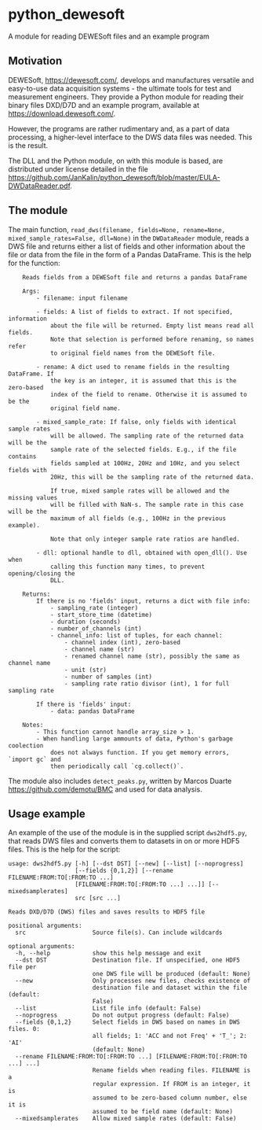 # python_dewesoft
A module for reading DEWESoft files and an example program

## Motivation

DEWESoft, https://dewesoft.com/, develops and manufactures versatile and easy-to-use data acquisition systems - the ultimate tools for test and measurement engineers. They provide a Python module for reading their binary files DXD/D7D and an example program, available at https://download.dewesoft.com/.

However, the programs are rather rudimentary and, as a part of data processing, a higher-level interface to the DWS data files was needed. This is the result.

The DLL and the Python module, on with this module is based, are distributed under license detailed in the file  https://github.com/JanKalin/python_dewesoft/blob/master/EULA-DWDataReader.pdf.

## The module

The main function, `read_dws(filename, fields=None, rename=None, mixed_sample_rates=False, dll=None)` in the `DWDataReader` module, reads a DWS file and returns either a list of fields and other information about the file or data from the file in the form of a Pandas DataFrame. This is the help for the function:

```
    Reads fields from a DEWESoft file and returns a pandas DataFrame
    
    Args:
        - filename: input filename
        
        - fields: A list of fields to extract. If not specified, information
            about the file will be returned. Empty list means read all fields.
            Note that selection is performed before renaming, so names refer
            to original field names from the DEWESoft file.
            
        - rename: A dict used to rename fields in the resulting DataFrame. If
            the key is an integer, it is assumed that this is the zero-based
            index of the field to rename. Otherwise it is assumed to be the
            original field name.
        
        - mixed_sample_rate: If false, only fields with identical sample rates
            will be allowed. The sampling rate of the returned data will be the
            sample rate of the selected fields. E.g., if the file contains
            fields sampled at 100Hz, 20Hz and 10Hz, and you select fields with
            20Hz, this will be the sampling rate of the returned data.
            
            If true, mixed sample rates will be allowed and the missing values
            will be filled with NaN-s. The sample rate in this case will be the
            maximum of all fields (e.g., 100Hz in the previous example).
            
            Note that only integer sample rate ratios are handled.
            
        - dll: optional handle to dll, obtained with open_dll(). Use when
            calling this function many times, to prevent opening/closing the
            DLL.
            
    Returns:
        If there is no 'fields' input, returns a dict with file info:
            - sampling_rate (integer)
            - start_store_time (datetime)
            - duration (seconds)
            - number_of_channels (int)
            - channel_info: list of tuples, for each channel:
                - channel index (int), zero-based
                - channel name (str)
                - renamed channel name (str), possibly the same as channel name
                - unit (str)
                - number of samples (int)
                - sampling rate ratio divisor (int), 1 for full sampling rate

        If there is 'fields' input:        
            - data: pandas DataFrame
            
    Notes:
        - This function cannot handle array_size > 1.
        - When handling large ammounts of data, Python's garbage coolection
            does not always function. If you get memory errors, `import gc` and
            then periodically call `cg.collect()`.
```

The module also includes `detect_peaks.py`, written by Marcos Duarte https://github.com/demotu/BMC and used for data analysis.

## Usage example

An example of the use of the module is in the supplied script `dws2hdf5.py`, that reads DWS files and converts them to datasets in on or more HDF5 files. This is the help for the script:

```
usage: dws2hdf5.py [-h] [--dst DST] [--new] [--list] [--noprogress]
                   [--fields {0,1,2}] [--rename FILENAME:FROM:TO[:FROM:TO ...]
                   [FILENAME:FROM:TO[:FROM:TO ...] ...]] [--mixedsamplerates]
                   src [src ...]

Reads DXD/D7D (DWS) files and saves results to HDF5 file

positional arguments:
  src                   Source file(s). Can include wildcards

optional arguments:
  -h, --help            show this help message and exit
  --dst DST             Destination file. If unspecified, one HDF5 file per
                        one DWS file will be produced (default: None)
  --new                 Only processes new files, checks existence of
                        destination file and dataset within the file (default:
                        False)
  --list                List file info (default: False)
  --noprogress          Do not output progress (default: False)
  --fields {0,1,2}      Select fields in DWS based on names in DWS files. 0:
                        all fields; 1: 'ACC and not Freq' + 'T_'; 2: 'AI'
                        (default: None)
  --rename FILENAME:FROM:TO[:FROM:TO ...] [FILENAME:FROM:TO[:FROM:TO ...] ...]
                        Rename fields when reading files. FILENAME is a
                        regular expression. If FROM is an integer, it is
                        assumed to be zero-based column number, else it is
                        assumed to be field name (default: None)
  --mixedsamplerates    Allow mixed sample rates (default: False)
```  
